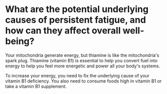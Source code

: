 # What are the potential underlying causes of persistent fatigue, and how can they affect overall well-being?

Your mitochondria generate energy, but thiamine is like the mitochondria's spark plug. Thiamine (vitamin B1) is essential to help you convert fuel into energy to help you feel more energetic and power all your body's systems.

To increase your energy, you need to fix the underlying cause of your vitamin B1 deficiency. You also need to consume foods high in vitamin B1 or take a vitamin B1 supplement.